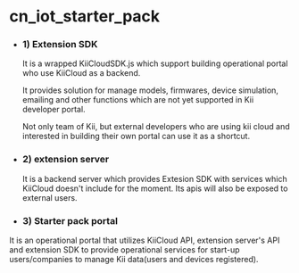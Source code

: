 # cn_iot_starter_pack
* ### 1) Extension SDK

  It is a wrapped KiiCloudSDK.js which support building operational portal who use KiiCloud as a backend. 
  
  It provides solution for manage models, firmwares, device simulation, emailing and other functions which are not yet supported in Kii developer portal.

  Not only team of Kii, but external developers who are using kii cloud and interested in building their own portal can use it as a shortcut.

* ### 2) extension server

  It is a backend server which provides Extesion SDK with services which KiiCloud doesn't include for the moment. Its apis will also be exposed to external users.
  
* ### 3) Starter pack portal

 It is an operational portal that utilizes KiiCloud API, extension server's API and extension SDK to provide operational services for start-up users/companies to manage Kii data(users and devices registered).

